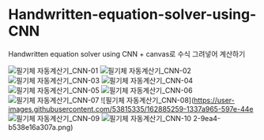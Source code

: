 # Handwritten-equation-solver-using-CNN
Handwritten equation solver using CNN + canvas로 수식 그려넣어 계산하기


![필기체 자동계산기_CNN-01](https://user-images.githubusercontent.com/53815335/162885225-e9341daf-1fc0-4765-951a-8604693b7b1f.png)
![필기체 자동계산기_CNN-02](https://user-images.githubusercontent.com/53815335/162885227-115978e8-2506-44bd-bf85-5cc115f26059.png)
![필기체 자동계산기_CNN-03](https://user-images.githubusercontent.com/53815335/162885237-25ca3f6f-87da-4d95-a73b-4af8f2678f74.png)
![필기체 자동계산기_CNN-04](https://user-images.githubusercontent.com/53815335/162885239-a9010710-1649-4b17-a375-0fc98ece3faa.png)
![필기체 자동계산기_CNN-05](https://user-images.githubusercontent.com/53815335/162885246-bd48305f-ff40-492e-9888-eaa5b87e905c.png)
![필기체 자동계산기_CNN-06](https://user-images.githubusercontent.com/53815335/162885248-45861c65-6c95-4581-9c66-5f51fa98d908.png)
![필기체 자동계산기_CNN-07](https://user-images.githubusercontent.com/53815335/162885256-e8207794-bc13-4651-aae7-33b6aecb4335.png)
![필기체 자동계산기_CNN-08](https://user-images.githubusercontent.com/53815335/162885259-1337a965-597e-44e
![필기체 자동계산기_CNN-09](https://user-images.githubusercontent.com/53815335/162885271-ab2c7d24-ec53-43bd-bccc-cba689a07d38.png)
![필기체 자동계산기_CNN-10](https://user-images.githubusercontent.com/53815335/162885272-7e01302f-576e-464d-b1d5-ba485895f91a.png)
2-9ea4-b538e16a307a.png)

